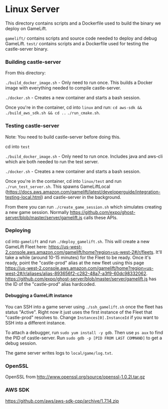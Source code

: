 # Linux Server

This directory contains scripts and a Dockerfile used to build the binary we deploy on GameLift.

`gamelift/` contains scripts and source code needed to deploy and debug GameLift.
`test/` contains scripts and a Dockerfile used for testing the castle-server binary.

### Building castle-server

From this directory:

`./build_docker_image.sh` - Only need to run once. This builds a Docker image with everything needed to compile castle-server.

`./docker.sh` - Creates a new container and starts a bash session.

Once you're in the container, cd into `linux` and run:
`cd aws-sdk && ./build_aws_sdk.sh && cd ..`
`./run_cmake.sh`.

### Testing castle-server

Note: You need to build castle-server before doing this.

cd into `test`

`./build_docker_image.sh` - Only need to run once. Includes java and aws-cli which are both needed to run the test server.

`./docker.sh` - Creates a new container and starts a bash session.

Once you're in the container, cd into `linux/test` and run `./run_test_server.sh`. This spawns GameLiftLocal (https://docs.aws.amazon.com/gamelift/latest/developerguide/integration-testing-local.html) and castle-server in the background.

From there you can run `./create_game_session.sh` which simulates creating a new game session. Normally https://github.com/expo/ghost-server/blob/master/server/gamelift.js calls these APIs.

### Deploying

cd into `gamelift` and run `./deploy_gamelift.sh`. This will create a new GameLift Fleet here: https://us-west-2.console.aws.amazon.com/gamelift/home?region=us-west-2#/r/fleets. It'll take a while (around 10-15 minutes) for the Fleet to be ready. Once it's ready, point the "castle-prod" alias at the new fleet using this page https://us-west-2.console.aws.amazon.com/gamelift/home?region=us-west-2#/r/aliases/alias-893656f2-c282-48a7-a3f9-60dc98332062. https://github.com/expo/ghost-server/blob/master/server/gamelift.js has the ID of the "castle-prod" alias hardcoded.

#### Debugging a GameLift instance

You can SSH into a game server using `./ssh_gamelift.sh` once the fleet has status "Active". Right now it just uses the first instance of the Fleet that "castle-prod" resolves to. Change `Instances[0].InstanceId` if you want to SSH into a different instance.

To attach a debugger, run `sudo yum install -y gdb`. Then use `ps aux` to find the PID of castle-server. Run `sudo gdb -p [PID FROM LAST COMMAND]` to get a debug session.

The game server writes logs to `local/game/log.txt`.

### OpenSSL

OpenSSL from
http://www.openssl.org/source/openssl-1.0.2l.tar.gz

### AWS SDK

https://github.com/aws/aws-sdk-cpp/archive/1.7.14.zip
